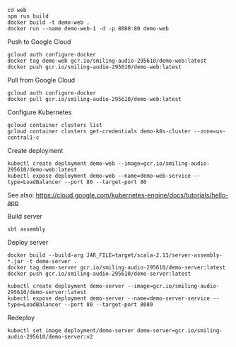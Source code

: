 ```
cd web
npm run build
docker build -t demo-web .
docker run --name demo-web-1 -d -p 8080:80 demo-web
```

Push to Google Cloud
```
gcloud auth configure-docker
docker tag demo-web gcr.io/smiling-audio-295610/demo-web:latest
docker push gcr.io/smiling-audio-295610/demo-web:latest
```

Pull from Google Cloud
```
gcloud auth configure-docker
docker pull gcr.io/smiling-audio-295610/demo-web:latest
```

Configure Kubernetes
```
gcloud container clusters list
gcloud container clusters get-credentials demo-k8s-cluster --zone=us-central1-c
```

Create deployment
```
kubectl create deployment demo-web --image=gcr.io/smiling-audio-295610/demo-web:latest
kubectl expose deployment demo-web --name=demo-web-service --type=LoadBalancer --port 80 --target-port 80
```
See also: https://cloud.google.com/kubernetes-engine/docs/tutorials/hello-app

Build server
```
sbt assembly
```

Deploy server
```
docker build --build-arg JAR_FILE=target/scala-2.13/server-assembly-*.jar -t demo-server .
docker tag demo-server gcr.io/smiling-audio-295610/demo-server:latest
docker push gcr.io/smiling-audio-295610/demo-server:latest

kubectl create deployment demo-server --image=gcr.io/smiling-audio-295610/demo-server:latest
kubectl expose deployment demo-server --name=demo-server-service --type=LoadBalancer --port 80 --target-port 8080
```

Redeploy
```
kubectl set image deployment/demo-server demo-server=gcr.io/smiling-audio-295610/demo-server:v2
```